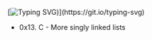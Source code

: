 [![Typing SVG](https://readme-typing-svg.herokuapp.com?font=Fira+Code&weight=900&size=29&pause=1000&width=435&lines=More+Linked+Listed\(:))](https://git.io/typing-svg)

- 0x13. C - More singly linked lists
